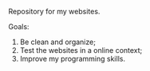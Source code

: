 Repository for my websites.

Goals:
1. Be clean and organize;
2. Test the websites in a online context;
3. Improve my programming skills.
   
